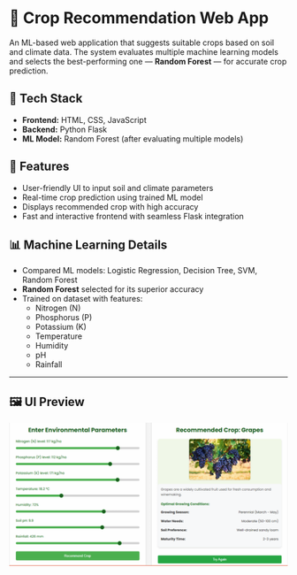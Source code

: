 # 🌾 Crop Recommendation Web App

An ML-based web application that suggests suitable crops based on soil and climate data. The system evaluates multiple machine learning models and selects the best-performing one — **Random Forest** — for accurate crop prediction.



## 🚀 Tech Stack

- **Frontend:** HTML, CSS, JavaScript  
- **Backend:** Python Flask  
- **ML Model:** Random Forest (after evaluating multiple models)  


## 🧠 Features

- User-friendly UI to input soil and climate parameters  
- Real-time crop prediction using trained ML model  
- Displays recommended crop with high accuracy  
- Fast and interactive frontend with seamless Flask integration  


## 📊 Machine Learning Details

- Compared ML models: Logistic Regression, Decision Tree, SVM, Random Forest  
- **Random Forest** selected for its superior accuracy  
- Trained on dataset with features:  
  - Nitrogen (N)  
  - Phosphorus (P)  
  - Potassium (K)  
  - Temperature  
  - Humidity  
  - pH  
  - Rainfall  

---

## 🖼️ UI Preview
![Prediction Result](screenshots/result.png)
